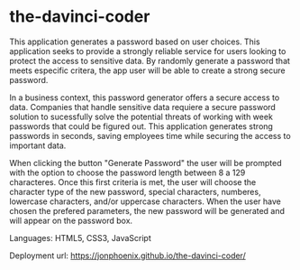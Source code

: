 # the-davinci-coder

This application generates a password based on user choices. This application seeks to provide a strongly reliable service for users looking to protect the access to sensitive data. By randomly generate a password that meets especific critera, the app user will be able to create a strong secure password.

In a business context, this password generator offers a secure access to data. Companies that handle sensitive data requiere a secure password solution to sucessfully solve the potential threats of working with week passwords that could be figured out. This application generates strong passwords in seconds, saving employees time while securing the access to important data. 

When clicking the button "Generate Password" the user will be prompted with the option to choose the password length between 8 a 129 characteres. Once this first criteria is met, the user will choose the character type of the new password, special characters, numberes, lowercase characters, and/or uppercase characters. When the user have chosen the prefered parameters, the new password will be generated and will appear on the password box.

Languages: HTML5, CSS3, JavaScript

Deployment url: https://jonphoenix.github.io/the-davinci-coder/
